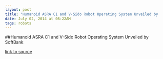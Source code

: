 ```yaml
---
layout: post
title: "Humanoid ASRA C1 and V-Sido Robot Operating System Unveiled by SoftBank"
date: July 02, 2014 at 08:22AM
tags: robots
---
```

##Humanoid ASRA C1 and V-Sido Robot Operating System Unveiled by SoftBank

[link to source](http://ift.tt/SQzPMg) 
